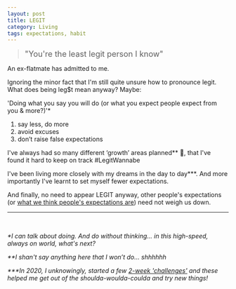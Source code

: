```yaml
---
layout: post
title: LEGIT
category: Living
tags: expectations, habit
---
```

> <font size="4"> "You're the least legit person I know"</font>

An ex-flatmate has admitted to me.  

Ignoring the minor fact that I'm still quite unsure how to pronounce legit. What does being leg$t mean anyway? Maybe:

'Doing what you say you will do (or what you expect people expect from you & more?)'\*

1. say less, do more
2. avoid excuses
3. don’t raise false expectations

I've always had so many different ‘growth’ areas planned\*\* 🤤, that I've found it hard to keep on track #LegitWannabe

I've been living more closely with my dreams in the day to day\*\*\*. And more importantly I've learnt to set myself fewer expectations.

And finally, no need to appear LEGIT anyway, other people's expectations (or [what we think people's expectations are][id2]) need not weigh us down.

---
<br>

_\*I can talk about doing. And do without thinking... in this high-speed, always on world, what's next?_

_\*\*I shan't say anything here that I won’t do...  shhhhhh_  

_\*\*\*In 2020, I unknowingly, started a few [2-week 'challenges'][id1] and these helped me get out of the shoulda-woulda-coulda and try new things!_


[id1]:https://dudolavida.com/living/2-week-challenges "2 week challenges blogpost"
[id2]:https://dudolavida.com/living/doubts-of-the-self/ "Doubts"
